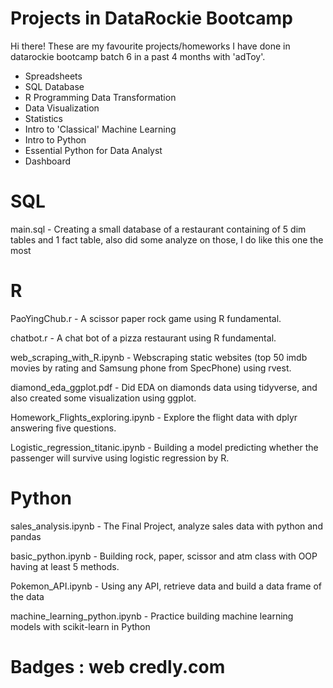 # Projects in DataRockie Bootcamp

Hi there! These are my favourite projects/homeworks I have done in datarockie bootcamp batch 6 in a past 4 months with 'adToy'.

- Spreadsheets
- SQL Database
- R Programming Data Transformation
- Data Visualization
- Statistics
- Intro to 'Classical' Machine Learning
- Intro to Python
- Essential Python for Data Analyst
- Dashboard

# SQL
main.sql - Creating a small database of a restaurant containing of 5 dim tables and 1 fact table, also did some analyze on those, I do like this one the most

# R

PaoYingChub.r - A scissor paper rock game using R fundamental.

chatbot.r - A chat bot of a pizza restaurant using R fundamental.

web_scraping_with_R.ipynb - Webscraping static websites (top 50 imdb movies by rating and Samsung phone from SpecPhone) using rvest.

diamond_eda_ggplot.pdf - Did EDA on diamonds data using tidyverse, and also created some visualization using ggplot.

Homework_Flights_exploring.ipynb - Explore the flight data with dplyr answering five questions.

Logistic_regression_titanic.ipynb - Building a model predicting whether the passenger will survive using logistic regression by R.

# Python

sales_analysis.ipynb - The Final Project, analyze sales data with python and pandas

basic_python.ipynb - Building rock, paper, scissor and atm class with OOP having at least 5 methods.

Pokemon_API.ipynb - Using any API, retrieve data and build a data frame of the data

machine_learning_python.ipynb - Practice building machine learning models with scikit-learn in Python

# Badges : web credly.com

